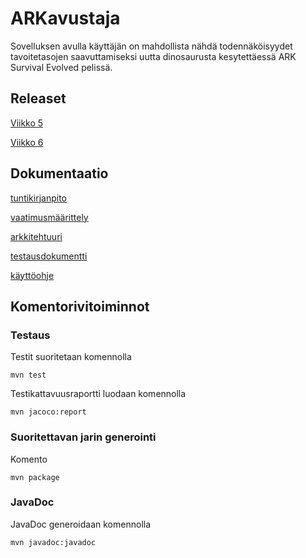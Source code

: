 # ARKavustaja
Sovelluksen avulla käyttäjän on mahdollista nähdä todennäköisyydet tavoitetasojen saavuttamiseksi uutta dinosaurusta kesytettäessä ARK Survival Evolved pelissä.

## Releaset

[Viikko 5](https://github.com/Fimen/ot-harjoitustyo/releases/tag/viikko5)

[Viikko 6](https://github.com/Fimen/ot-harjoitustyo/releases/tag/viikko6)

## Dokumentaatio

[tuntikirjanpito](https://github.com/Fimen/ot-harjoitustyo/blob/master/dokumentaatio/tuntikirjanpito.md)

[vaatimusmäärittely](https://github.com/Fimen/ot-harjoitustyo/blob/master/dokumentaatio/vaatimusmaarittely.md)

[arkkitehtuuri](https://github.com/Fimen/ot-harjoitustyo/blob/master/dokumentaatio/arkkitehtuuri.md)

[testausdokumentti](https://github.com/Fimen/ot-harjoitustyo/blob/master/dokumentaatio/testaus.md)

[käyttöohje](https://github.com/Fimen/ot-harjoitustyo/blob/master/dokumentaatio/käyttöohje.md)

## Komentorivitoiminnot

### Testaus

Testit suoritetaan komennolla

```
mvn test
```

Testikattavuusraportti luodaan komennolla

```
mvn jacoco:report
```

### Suoritettavan jarin generointi

Komento

```
mvn package
```

### JavaDoc

JavaDoc generoidaan komennolla

```
mvn javadoc:javadoc
```
